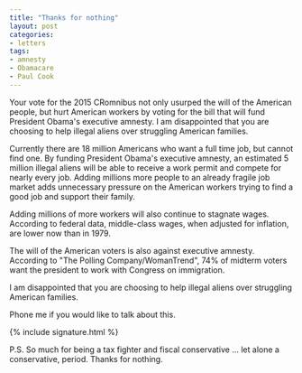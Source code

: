```yaml
---
title: "Thanks for nothing"
layout: post
categories:
- letters
tags:
- amnesty
- Obamacare
- Paul Cook
---
```


Your vote for the 2015 CRomnibus not only usurped the will of the American people, but hurt American workers by voting for the bill that will fund President Obama's executive amnesty. I am disappointed that you are choosing to help illegal aliens over struggling American families.

Currently there are 18 million Americans who want a full time job, but cannot find one. By funding President Obama's executive amnesty, an estimated 5 million illegal aliens will be able to receive a work permit and compete for nearly every job. Adding millions more people to an already fragile job market adds unnecessary pressure on the American workers trying to find a good job and support their family.

Adding millions of more workers will also continue to stagnate wages. According to federal data, middle-class wages, when adjusted for inflation, are lower now than in 1979.

The will of the American voters is also against executive amnesty. According to "The Polling Company/WomanTrend", 74% of midterm voters want the president to work with Congress on immigration.

I am disappointed that you are choosing to help illegal aliens over struggling American families.

Phone me if you would like to talk about this.

{% include signature.html %}

P.S. So much for being a tax fighter and fiscal conservative ... let alone a conservative, period. Thanks for nothing.